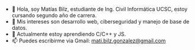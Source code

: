 - 👋 Hola, soy Matías Bilz, estudiante de Ing. Civil Informática UCSC, estoy cursando segundo año de carrera.
- 👀 Mis intereses son desarrollo web, ciberseguridad y manejo de base de datos.
- 🌱 Actualmente estoy aprendiendo C/C++ y JS.
- 📫 Puedes escribirme via Gmail: mati.bilz.gonzalez@gmail.com
